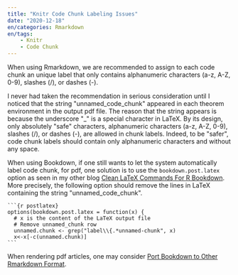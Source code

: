 ```yaml
---
title: "Knitr Code Chunk Labeling Issues"
date: "2020-12-18"
en/categories: Rmarkdown
en/tags: 
    - Knitr
    - Code Chunk
---
```


When using Rmarkdown, we are recommended to assign to each code chunk an unique label that only contains alphanumeric characters (a-z, A-Z, 0-9), slashes (/), or dashes (-).

I never had taken the recommendation in serious consideration until I noticed that the string "unnamed_code_chunk" appeared in each theorem environment in the output pdf file. The reason that the string appears is because the underscore "_" is a special character in LaTeX. By its design, only absolutely "safe" characters, alphanumeric characters (a-z, A-Z, 0-9), slashes (/), or dashes (-), are allowed in chunk labels. Indeed, to be "safer", code chunk labels should contain only alphanumeric characters and without any space.

When using Bookdown, if one still wants to let the system automatically label code chunk, for pdf, one solution is to use the  `bookdown.post.latex` option as seen in my other blog [Clean LaTeX Commands For R Bookdown](https://blog.yfei.page/en/2020/02/clean-latex-commands/). More precisely, the following option should remove the lines in LaTeX containing the string "unnamed_code_chunk".

````
```{r postlatex}
options(bookdown.post.latex = function(x) {
  # x is the content of the LaTeX output file  
  # Remove unnamed_chunk row
  unnamed.chunk <- grep("label\\{.*unnamed-chunk", x)
  x<-x[-c(unnamed.chunk)]
```
````

When rendering pdf articles, one may consider [Port Bookdown to Other Rmarkdown Format](
https://blog.yfei.page/en/2020/01/port-bookdown/).
